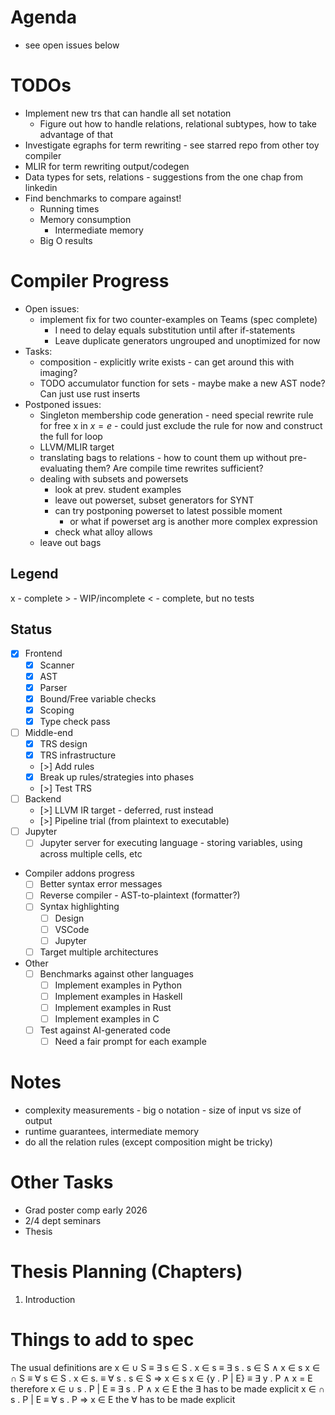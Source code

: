 # Agenda

- see open issues below

# TODOs
- Implement new trs that can handle all set notation
  - Figure out how to handle relations, relational subtypes, how to take advantage of that
- Investigate egraphs for term rewriting - see starred repo from other toy compiler
- MLIR for term rewriting output/codegen
- Data types for sets, relations - suggestions from the one chap from linkedin
- Find benchmarks to compare against!
  - Running times
  - Memory consumption
    - Intermediate memory
  - Big O results

# Compiler Progress

- Open issues:
  - implement fix for two counter-examples on Teams (spec complete)
    - I need to delay equals substitution until after if-statements
    - Leave duplicate generators ungrouped and unoptimized for now
- Tasks:
  - composition - explicitly write exists - can get around this with imaging?
  - TODO accumulator function for sets - maybe make a new AST node? Can just use rust inserts
- Postponed issues:
  - Singleton membership code generation - need special rewrite rule for free x in $x = e$ - could just exclude the rule for now and construct the full for loop
  - LLVM/MLIR target
  - translating bags to relations - how to count them up without pre-evaluating them? Are compile time rewrites sufficient?
  - dealing with subsets and powersets
    - look at prev. student examples
    - leave out powerset, subset generators for SYNT
    - can try postponing powerset to latest possible moment
      - or what if powerset arg is another more complex expression
    - check what alloy allows
  - leave out bags

## Legend

x - complete
\> - WIP/incomplete
< - complete, but no tests

## Status

- [x] Frontend
  - [x] Scanner
  - [x] AST
  - [x] Parser
  - [x] Bound/Free variable checks
  - [x] Scoping
  - [x] Type check pass
- [ ] Middle-end
  - [x] TRS design
  - [x] TRS infrastructure
  - [>] Add rules
  - [x] Break up rules/strategies into phases
  - [>] Test TRS
- [ ] Backend
  - [>] LLVM IR target - deferred, rust instead
  - [>] Pipeline trial (from plaintext to executable)
- [ ] Jupyter
  - [ ] Jupyter server for executing language - storing variables, using across multiple cells, etc
- Compiler addons progress
  - [ ] Better syntax error messages
  - [ ] Reverse compiler - AST-to-plaintext (formatter?)
  - [ ] Syntax highlighting
    - [ ] Design
    - [ ] VSCode
    - [ ] Jupyter
  - [ ] Target multiple architectures
- Other
  - [ ] Benchmarks against other languages
    - [ ] Implement examples in Python
    - [ ] Implement examples in Haskell
    - [ ] Implement examples in Rust
    - [ ] Implement examples in C
  - [ ] Test against AI-generated code
    - [ ] Need a fair prompt for each example

# Notes

- complexity measurements - big o notation - size of input vs size of output
- runtime guarantees, intermediate memory
- do all the relation rules (except composition might be tricky)

# Other Tasks
- Grad poster comp early 2026
- 2/4 dept seminars
- Thesis

# Thesis Planning (Chapters)
1. Introduction

# Things to add to spec
The usual definitions are
x ∈ ∪ S  ≡ ∃ s ∈ S . x ∈ s  ≡  ∃ s . s ∈ S ∧ x ∈ s
x ∈ ∩ S  ≡  ∀ s ∈ S . x ∈ s. ≡  ∀ s . s ∈ S ⇒ x ∈ s
x ∈ {y . P | E}  ≡   ∃ y . P ∧ x = E
therefore
x ∈ ∪ s . P | E  ≡  ∃ s . P ∧ x ∈ E    the ∃ has to be made explicit
x ∈ ∩ s . P | E  ≡  ∀ s . P ⇒ x ∈ E     the ∀ has to be made explicit

